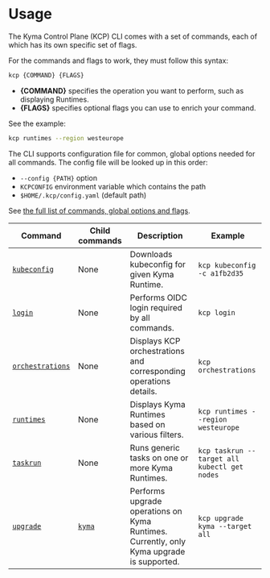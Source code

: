 # Usage

The Kyma Control Plane (KCP) CLI comes with a set of commands, each of which has its own specific set of flags.

For the commands and flags to work, they must follow this syntax:

```bash
kcp {COMMAND} {FLAGS}
```

- **{COMMAND}** specifies the operation you want to perform, such as displaying Runtimes.
- **{FLAGS}** specifies optional flags you can use to enrich your command.

See the example:

```bash
kcp runtimes --region westeurope
```

The CLI supports configuration file for common, global options needed for all commands. The config file will be looked up in this order:

  - `--config {PATH}` option
  - `KCPCONFIG` environment variable which contains the path
  - `$HOME/.kcp/config.yaml` (default path)


See [the full list of commands, global options and flags](commands/kcp.md).

|     Command        | Child commands   |  Description  | Example |
|--------------------|----------------|---------------|---------|
| [`kubeconfig`](commands/kcp_kubeconfig.md) | None | Downloads kubeconfig for given Kyma Runtime. | `kcp kubeconfig -c a1fb2d35` |
| [`login`](commands/kcp_login.md) | None | Performs OIDC login required by all commands. | `kcp login` |
| [`orchestrations`](commands/kcp_orchestrations.md) | None | Displays KCP orchestrations and corresponding operations details. | `kcp orchestrations` |
| [`runtimes`](commands/kcp_runtimes) | None | Displays Kyma Runtimes based on various filters. | `kcp runtimes --region westeurope` |
| [`taskrun`](commands/kcp_taskrun.md) | None | Runs generic tasks on one or more Kyma Runtimes. | `kcp taskrun --target all kubectl get nodes` |
| [`upgrade`](commands/kcp_upgrade.md) | [`kyma`](commands/kcp_upgrade_kyma.md) | Performs upgrade operations on Kyma Runtimes. Currently, only Kyma upgrade is supported. | `kcp upgrade kyma --target all` |
